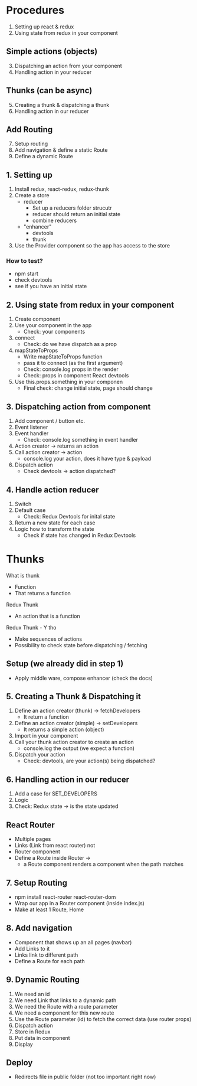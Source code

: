 # Procedures

1. Setting up react & redux
2. Using state from redux in your component

## Simple actions (objects)

3. Dispatching an action from your component
4. Handling action in your reducer

## Thunks (can be async)

5. Creating a thunk & dispatching a thunk
6. Handling action in our reducer

## Add Routing

7. Setup routing
8. Add navigation & define a static Route
9. Define a dynamic Route

## 1. Setting up

1. Install redux, react-redux, redux-thunk
2. Create a store
   - reducer
     - Set up a reducers folder strucutr
     - reducer should return an initial state
     - combine reducers
   - "enhancer"
     - devtools
     - thunk
3. Use the Provider component so the app has access to the store

### How to test?

- npm start
- check devtools
- see if you have an initial state

## 2. Using state from redux in your component

1. Create component
2. Use your component in the app
   - Check: your components
3. connect
   - Check: do we have dispatch as a prop
4. mapStateToProps
   - Write mapStateToProps function
   - pass it to connect (as the first argument)
   - Check: console.log props in the render
   - Check: props in component React devtools
5. Use this.props.something in your componen
   - Final check: change initial state, page should change

## 3. Dispatching action from component

1. Add component / button etc.
2. Event listener
3. Event handler
   - Check: console.log something in event handler
4. Action creator -> returns an action
5. Call action creator -> action
   - console.log your action, does it have type & payload
6. Dispatch action
   - Check devtools -> action dispatched?

## 4. Handle action reducer

1. Switch
2. Default case
   - Check: Redux Devtools for inital state
3. Return a new state for each case
4. Logic how to transform the state
   - Check if state has changed in Redux Devtools

# Thunks

What is thunk

- Function
- That returns a function

Redux Thunk

- An action that is a function

Redux Thunk - Y tho

- Make sequences of actions
- Possibility to check state before dispatching / fetching

## Setup (we already did in step 1)

- Apply middle ware, compose enhancer (check the docs)

## 5. Creating a Thunk & Dispatching it

1. Define an action creator (thunk) -> fetchDevelopers
   - It return a function
2. Define an action creator (simple) -> setDevelopers
   - It returns a simple action (object)
3. Import in your component
4. Call your thunk action creator to create an action
   - console.log the output (we expect a function)
5. Dispatch your action
   - Check: devtools, are your action(s) being dispatched?

## 6. Handling action in our reducer

1. Add a case for SET_DEVELOPERS
2. Logic
3. Check: Redux state -> is the state updated

## React Router

- Multiple pages
- Links (Link from react router) not <a>
- Router component
- Define a Route inside Router ->
  - a Route component renders a component when the path matches

## 7. Setup Routing

- npm install react-router react-router-dom
- Wrap our app in a Router component (inside index.js)
- Make at least 1 Route, Home

## 8. Add navigation

- Component that shows up an all pages (navbar)
- Add Links to it
- Links link to different path
- Define a Route for each path

## 9. Dynamic Routing

1. We need an id
2. We need Link that links to a dynamic path
3. We need the Route with a route parameter
4. We need a component for this new route
5. Use the Route parameter (id) to fetch the correct data (use router props)
6. Dispatch action
7. Store in Redux
8. Put data in component
9. Display

## Deploy

- Redirects file in public folder (not too important right now)
